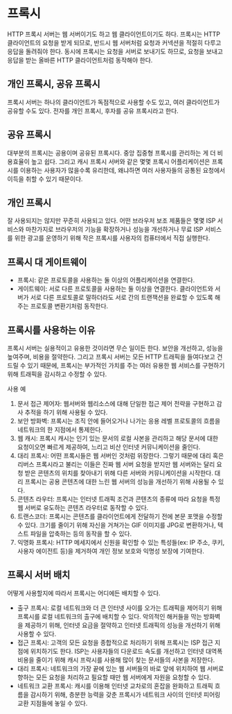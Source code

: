 # 프록시
HTTP 프록시 서버는 웹 서버이기도 하고 웹 클라이언트이기도 하다. 프록시는 HTTP 클라이언트의 요청을 받게 되므로,
반드시 웹 서버처럼 요청과 커넥션을 적절히 다루고 응답을 돌려줘야 한다. 동시에 프록시는 요청을 서버로 보내기도 하므로, 요청을
보내고 응답을 받는 올바른 HTTP 클라이언트처럼 동작해야 한다.

## 개인 프록시, 공유 프록시
프록시 서버는 하나의 클라이언트가 독점적으로 사용할 수도 있고, 여러 클라이언트가 공유할 수도 있다.
전자를 개인 프록시, 후자를 공유 프록시라고 한다.

## 공유 프록시
대부분의 프록시는 공용이며 공유된 프록시다. 중앙 집중형 프록시를 관리하는 게 더 비용효율이 높고 쉽다.
그리고 캐시 프록시 서버와 같은 몇몇 프록시 어플리케이션은 프록시를 이용하는 사용자가 많을수록 유리한데, 왜냐하면
여러 사용자들의 공통된 요청에서 이득을 취할 수 있기 때문이다.

## 개인 프록시
잘 사용되지는 않지만 꾸준히 사용되고 있다.
어떤 브라우저 보조 제품들은 몇몇 ISP 서비스와 마찬가지로 브라우저의 기능을 확장하거나 성능을 개선하거나 무료 ISP 
서비스를 위한 광고를 운영하기 위해 작은 프록시를 사용자의 컴퓨터에서 직접 실행한다.

## 프록시 대 게이트웨이
- 프록시: 같은 프로토콜을 사용하는 둘 이상의 어플리케이션을 연결한다.
- 게이트웨이: 서로 다른 프로토콜을 사용하는 둘 이상을 연결한다. 클라이언트와 서버가 서로 다른 프로토콜로 말하더라도
서로 간의 트랜잭션을 완료할 수 있도록 해주는 프로토콜 변환기처럼 동작한다.

## 프록시를 사용하는 이유
프록시 서버는 실용적이고 유용한 것이라면 무슨 일이든 한다. 보안을 개선하고, 성능을 높여주며, 비용을 절약한다.
그리고 프록시 서버는 모든 HTTP 트래픽을 들여다보고 건드릴 수 있기 때문에, 프록시는 부가적인 가치를 주는 여러 유용한 웹
서비스를 구현하기 위해 트래픽을 감시하고 수정할 수 있다.

사용 예

1. 문서 접근 제어자: 웹서버와 웹리소스에 대해 단일한 접근 제어 전략을 구현하고 감사 추적을 하기 위해 사용될 수 있다.
2. 보안 방화벽: 프록시는 조직 안에 들어오거나 나가는 응용 레벨 프로토콜의 흐름을 네트워크의 한 지점에서 통제한다.
3. 웹 캐시: 프록시 캐시는 인기 있는 문서의 로컬 사본을 관리하고 해당 문서에 대한 요청이오면 빠르게 제공하여, 느리고 비산 인터넷 커뮤니케이션을 줄인다.
4. 대리 프록시: 어떤 프록시들은 웹 서버인 것처럼 위장한다. 그렇기 때문에 대리 혹은 리버스 프록시라고 불리는 이들은 진짜 웹 서버
요청을 받지만 웹 서버와는 달리 요청 받은 콘텐츠의 위치를 찾아내기 위해 다른 서버와 커뮤니케이션을 시작한다. 대리 프록시는 공용 콘텐츠에 대한 느린 웹 서버의 성능을
개선하기 위해 사용될 수 있다.
5. 콘텐츠 라우터: 프록시는 인터넷 트래픽 조건과 콘텐츠의 종류에 따라 요청을 특정 웹 서버로 유도하는 콘텐츠 라우터로 동작할 수 있다.
6. 트랜스코더: 프록시는 콘텐츠를 클라이언트에게 전달하기 전에 본문 포맷을 수정할 수 있다. 크기를 줄이기 위해 자신을 거쳐가는
GIF 이미지를 JPG로 변환하거나, 텍스트 파일을 압축하는 등의 동작을 할 수 있다.
7. 익명화 프록시: HTTP 메세지에서 신원을 확인할 수 있는 특성들(ex: IP 주소, 쿠키, 사용자 에이전트 등)을 제거하여 개인 정보 보호와 익명성
보장에 기여한다.

## 프록시 서버 배치
어떻게 사용할지에 따라서 프록시는 어디에든 배치할 수 있다.

- 출구 프록시: 로컬 네트워크와 더 큰 인터넷 사이를 오가는 트래픽을 제어히기 위해 프록시를 로컬 네트워크의 출구에 배치할 수 있다. 악의적인 해커들을 막는 방화벽을 제공하기 위해,
인터넷 요금을 절약하고 인터넷 트래픽의 성능을 개선하기 위해 사용할 수 있다.
- 접근 프록시: 고객의 모든 요청을 종합적으로 처리하기 위해 프록시는 ISP 접근 지점에 위치하기도 한다. ISP는 사용자들의 다운로드 속도를 개선하고 인터넷 대역폭 비용을 줄이기 위해 캐시 프락시를 
사용해 많이 찾는 문서들의 사본을 저장한다.
- 대리 프록시: 네트워크의 가장 끝에 있는 웹 서버들의 바로 앞에 위치하여 웹 서버로 향하는 모든 요청을 처리하고 필요할 때만 웹 서버에게 자원을 요청할 수 있다.
- 네트워크 교환 프록시: 캐시를 이용해 인터넷 교차로의 혼잡을 완화하고 트래픽 흐름을 감시하기 위해, 층분한 능력을 갖춘 프록시가 네트워크 사이의 인터넷 피어링 교환 지점들에 놓일 수 있다.

